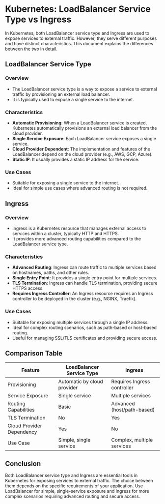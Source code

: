 # Kubernetes: LoadBalancer Service Type vs Ingress

In Kubernetes, both LoadBalancer service type and Ingress are used to expose services to external traffic. However, they serve different purposes and have distinct characteristics. This document explains the differences between the two in detail.

## LoadBalancer Service Type

### Overview
- The LoadBalancer service type is a way to expose a service to external traffic by provisioning an external load balancer.
- It is typically used to expose a single service to the internet.

### Characteristics
- **Automatic Provisioning**: When a LoadBalancer service is created, Kubernetes automatically provisions an external load balancer from the cloud provider.
- **Single Service Exposure**: Each LoadBalancer service exposes a single service.
- **Cloud Provider Dependent**: The implementation and features of the LoadBalancer depend on the cloud provider (e.g., AWS, GCP, Azure).
- **Static IP**: It usually provides a static IP address for the service.

### Use Cases
- Suitable for exposing a single service to the internet.
- Ideal for simple use cases where advanced routing is not required.

## Ingress

### Overview
- Ingress is a Kubernetes resource that manages external access to services within a cluster, typically HTTP and HTTPS.
- It provides more advanced routing capabilities compared to the LoadBalancer service type.

### Characteristics
- **Advanced Routing**: Ingress can route traffic to multiple services based on hostnames, paths, and other rules.
- **Single Entry Point**: It provides a single entry point for multiple services.
- **TLS Termination**: Ingress can handle TLS termination, providing secure HTTPS access.
- **Requires Ingress Controller**: An Ingress resource requires an Ingress controller to be deployed in the cluster (e.g., NGINX, Traefik).

### Use Cases
- Suitable for exposing multiple services through a single IP address.
- Ideal for complex routing scenarios, such as path-based or host-based routing.
- Useful for managing SSL/TLS certificates and providing secure access.

## Comparison Table

| Feature                  | LoadBalancer Service Type | Ingress                        |
|--------------------------|---------------------------|-------------------------------|
| Provisioning             | Automatic by cloud provider| Requires Ingress controller   |
| Service Exposure         | Single service            | Multiple services             |
| Routing Capabilities     | Basic                     | Advanced (host/path-based)    |
| TLS Termination          | No                        | Yes                           |
| Cloud Provider Dependency| Yes                       | No                            |
| Use Case                 | Simple, single service    | Complex, multiple services    |

## Conclusion

Both LoadBalancer service type and Ingress are essential tools in Kubernetes for exposing services to external traffic. The choice between them depends on the specific requirements of your application. Use LoadBalancer for simple, single-service exposure and Ingress for more complex scenarios requiring advanced routing and secure access.
